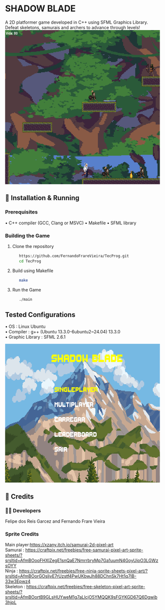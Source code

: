 # SHADOW BLADE
   A 2D platformer game developed in C++ using SFML Graphics Library. Defeat skeletons, samurais and archers to advance through levels!
   <img src="assets/imagens/fase1.png" width="750" height="500">
## 🚀 Installation & Running
   ### Prerequisites
   • C++ compiler (GCC, Clang or MSVC)
   • Makefile 
   • SFML library
   ### Building the Game
   1. Clone the repository 
      ```sh
         https://github.com/FernandoFrareVieira/TecProg.git
         cd TecProg
      ```
   2. Build using Makefile
         ```sh
            make
         ```
   3. Run the Game
         ```sh
            ./main
         ```
   ## Tested Configurations  
   • OS : Linux Ubuntu    
   • Compiler : g++ (Ubuntu 13.3.0-6ubuntu2~24.04) 13.3.0  
   • Graphic Library : SFML 2.6.1

   
   <img src="assets/imagens/menu.png" width="650" height="450">


## 📜 Credits 
   ### :technologist: Developers 
   Felipe dos Reis Garcez and Fernando Frare Vieira
   ### Sprite Credits 
   Main player:https://xzany.itch.io/samurai-2d-pixel-art  
   Samurai : https://craftpix.net/freebies/free-samurai-pixel-art-sprite-sheets/?srsltid=AfmBOooFHXlZegE1snQaE7NmrrbryMp7Ga1uumN4GoyUioO3LGWzsOYY  
   Ninja : https://craftpix.net/freebies/free-ninja-sprite-sheets-pixel-art/?srsltid=AfmBOorGOsljvE7rUzstf4PwUKbwJh88DChnSk7Ht1q7IB-33w3Epwz4  
   Skeleton : https://craftpix.net/freebies/free-skeleton-pixel-art-sprite-sheets/?srsltid=AfmBOortB9GLsHUYweM1g7aLlcjO5YMQQK9sFGYKGD67Q6Dgwib3hjpL    
   
   

